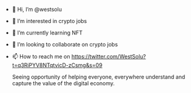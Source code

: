- 👋 Hi, I’m @westsolu
- 👀 I’m interested in crypto jobs 
- 🌱 I’m currently learning NFT
- 💞️ I’m looking to collaborate on crypto jobs
- 📫 How to reach me on https://twitter.com/WestSolu?t=q3RiPYV8NTqtvicD-zCsmg&s=09

  Seeing opportunity of helping everyone, everywhere understand
 and capture the value of the digital economy.
